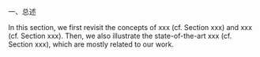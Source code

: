 一、总述

In this section, we first revisit the concepts of xxx (cf. Section xxx) and xxx (cf. Section xxx). Then, we also illustrate the state-of-the-art xxx (cf. Section xxx), which are mostly related to our work.